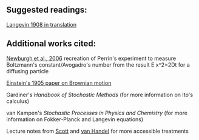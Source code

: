 ## Suggested readings:

[Langevin 1908 in translation](http://scitation.aip.org/content/aapt/journal/ajp/65/11/10.1119/1.18725)

## Additional works cited:

[Newburgh et al., 2006](http://scitation.aip.org/content/aapt/journal/ajp/74/6/10.1119/1.2188962) recreation of Perrin's experiment to measure Boltzmann's constant/Avogadro's number from the result E x^2=2Dt for a diffusing particle

[Einstein's 1905 paper on Brownian motion](http://www.maths.usyd.edu.au/u/UG/SM/MATH3075/r/Einstein_1905.pdf) 

Gardiner's *Handbook of Stochastic Methods* (for more information on Ito's calculus)

van Kampen's *Stochastic Processes in Physics and Chemistry* (for more information on Fokker-Planck and Langevin equations)

Lecture notes from [Scott](https://www.math.uwaterloo.ca/~mscott/Little_Notes.pdf) and [van Handel](https://www.princeton.edu/~rvan/acm217/ACM217.pdf) for more accessible treatments